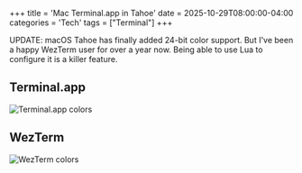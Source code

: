 +++
title = 'Mac Terminal.app in Tahoe'
date = 2025-10-29T08:00:00-04:00
categories = 'Tech'
tags = ["Terminal"]
+++

UPDATE: macOS Tahoe has finally added 24-bit color support. But I've been a happy
WezTerm user for over a year now. Being able to use Lua to configure it is a killer
feature.

## Terminal.app

![Terminal.app colors](/assets/img/terminal-dot-app-colors-tahoe.png)

## WezTerm

![WezTerm colors](/assets/img/wezterm-colors.png)
